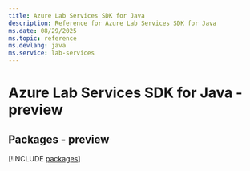 ```yaml
---
title: Azure Lab Services SDK for Java
description: Reference for Azure Lab Services SDK for Java
ms.date: 08/29/2025
ms.topic: reference
ms.devlang: java
ms.service: lab-services
---
```

# Azure Lab Services SDK for Java - preview
## Packages - preview
[!INCLUDE [packages](lab-services-index.md)]